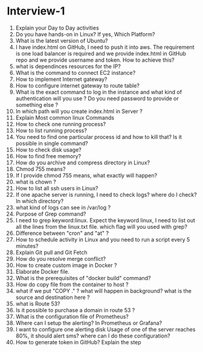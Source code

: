 # Interview-1
1. Explain your Day to Day activities 
2. Do you have hands-on in Linux? If yes, Which Platform?
3. What is the latest version of Ubuntu?
4. I have index.html on GitHub, I need to push it into aws. The requirement is one load balancer is required and we provide index.html in GitHub repo and we provide username and token. How to achieve this?
5. what is dependinces resources for the IP?
6. What is the command to connect EC2 instance?
7. How to implement Internet gateway?
8. How to configure internet gateway to route table?
9. What is the exact command to log in the instance and what kind of authentication will you use ? Do you need password to provide or something else ?
10. In which path will you create index.html in Server ?
11. Explain Most common linux Commands 
12. How to check one running process?
13. How to list running process?
14. You need to find one particular process id and how to kill that? Is it possible in single command?
15. How to check disk usage?
16. How to find free memory?
17. How do you archive and compress directory in Linux?
18. Chmod 755 means?
19. If I provide chmod 755 means, what exactly will happen?
20. what is chown ?
21. How to list all ssh users in Linux?
22. If one apache server is running, I need to check logs? where do I check? In which directory?
23. what kind of logs can see in /var/log ?
24. Purpose of Grep command?
25. I need to grep keyword:linux. Expect the keyword linux, I need to list out all the lines from the linux.txt file. which flag will you used with grep?
26. Difference between "cron" and "at" ?
27. How to schedule activity in Linux and you need to run a script every 5 minutes?
28. Explain Git pull and Git Fetch 
29. How do you resolve merge conflict?
30. How to create custom image in Docker ?
31. Elaborate Docker file.
32. What is the prerequisites of "docker build" command?
33. How do copy file from the container to host ?
34. what if we put "COPY ." ? what will happen in background? what is the source and destination here ?
35. what is Route 53?
36. Is it possible to purchase a domain in route 53 ?
37. What is the configuration file of Prometheus?
38. Where can I setup the alerting? In Prometheus or Grafana?
39. I want to configure one alerting disk Usage of one of the server reaches 80%, it should alert sms? where can I do these configuration? 
40. How to generate token in GitHub? Explain the step